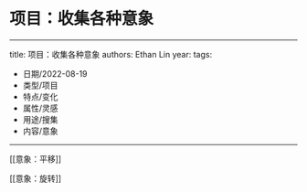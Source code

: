 # 项目：收集各种意象


---
title: 项目：收集各种意象
authors: Ethan Lin
year:
tags:
  - 日期/2022-08-19 
  - 类型/项目 
  - 特点/变化 
  - 属性/灵感 
  - 用途/搜集 
  - 内容/意象 
---




[[意象：平移]]

[[意象：旋转]]